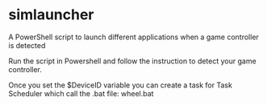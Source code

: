 # simlauncher
A PowerShell script to launch different applications when a game controller is detected

Run the script in Powershell and follow the instruction to detect your game controller.

Once you set the $DeviceID variable you can create a task for Task Scheduler which call the .bat file:
wheel.bat
